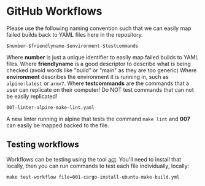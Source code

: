 # GitHub Workflows

Please use the following naming convention such that we can easily map failed builds back to YAML files here in the repository.

```
$number-$friendlyname-$environment-$testcommands
```

Where **number** is just a unique identifier to easily map failed builds to YAML files.
Where **friendlyname** is a good descriptor to describe what is being checked (avoid words like "build" or "main" as they are too generic)
Where **environment** describes the environment it is running in, such as `alpine:latest` or `armv7`.
Where **testcommands** are the commands that a user can replicate on their computer! Do NOT test commands that can not be easily replicated!

```
007-linter-alpine-make-lint.yaml
```

A new linter running in alpine that tests the command `make lint` and **007** can easily be mapped backed to the file.

## Testing workflows

Workflows can be testing using the tool [act](https://github.com/nektos/act). You'll need to install that locally, then you can run commands to test each file individually, locally:

`make test-workflow file=001-cargo-install-ubuntu-make-build.yml`
